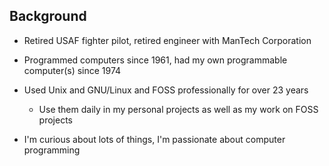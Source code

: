 
## Background

- Retired USAF fighter pilot, retired engineer with ManTech Corporation

- Programmed computers since 1961, had my own programmable computer(s) since 1974

- Used Unix and GNU/Linux and FOSS professionally for over 23 years

    - Use them daily in my personal projects as well as my work on FOSS projects

- I'm curious about lots of things, I'm passionate about computer programming
